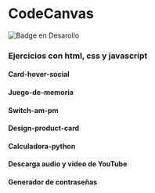 # CodeCanvas

![Badge en Desarollo](https://img.shields.io/badge/STATUS-EN%20DESAROLLO-green)

### Ejercicios con html, css y javascript

#### Card-hover-social
#### Juego-de-memoria
#### Switch-am-pm
#### Design-product-card
#### Calculadora-python
#### Descarga audio y video de YouTube
#### Generador de contraseñas
